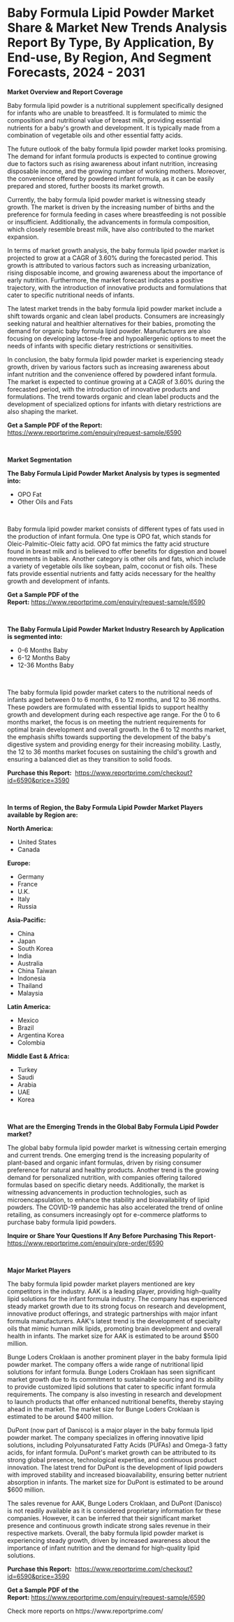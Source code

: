 <p><h1>Baby Formula Lipid Powder Market Share & Market New Trends Analysis Report By Type, By Application, By End-use, By Region, And Segment Forecasts, 2024 - 2031</h1></p><p><strong>Market Overview and Report Coverage</strong></p>
<p><p>Baby formula lipid powder is a nutritional supplement specifically designed for infants who are unable to breastfeed. It is formulated to mimic the composition and nutritional value of breast milk, providing essential nutrients for a baby's growth and development. It is typically made from a combination of vegetable oils and other essential fatty acids.</p><p>The future outlook of the baby formula lipid powder market looks promising. The demand for infant formula products is expected to continue growing due to factors such as rising awareness about infant nutrition, increasing disposable income, and the growing number of working mothers. Moreover, the convenience offered by powdered infant formula, as it can be easily prepared and stored, further boosts its market growth.</p><p>Currently, the baby formula lipid powder market is witnessing steady growth. The market is driven by the increasing number of births and the preference for formula feeding in cases where breastfeeding is not possible or insufficient. Additionally, the advancements in formula composition, which closely resemble breast milk, have also contributed to the market expansion.</p><p>In terms of market growth analysis, the baby formula lipid powder market is projected to grow at a CAGR of 3.60% during the forecasted period. This growth is attributed to various factors such as increasing urbanization, rising disposable income, and growing awareness about the importance of early nutrition. Furthermore, the market forecast indicates a positive trajectory, with the introduction of innovative products and formulations that cater to specific nutritional needs of infants.</p><p>The latest market trends in the baby formula lipid powder market include a shift towards organic and clean label products. Consumers are increasingly seeking natural and healthier alternatives for their babies, promoting the demand for organic baby formula lipid powder. Manufacturers are also focusing on developing lactose-free and hypoallergenic options to meet the needs of infants with specific dietary restrictions or sensitivities.</p><p>In conclusion, the baby formula lipid powder market is experiencing steady growth, driven by various factors such as increasing awareness about infant nutrition and the convenience offered by powdered infant formula. The market is expected to continue growing at a CAGR of 3.60% during the forecasted period, with the introduction of innovative products and formulations. The trend towards organic and clean label products and the development of specialized options for infants with dietary restrictions are also shaping the market.</p></p>
<p><strong>Get a Sample PDF of the Report:</strong> <a href="https://www.reportprime.com/enquiry/request-sample/6590">https://www.reportprime.com/enquiry/request-sample/6590</a></p>
<p>&nbsp;</p>
<p><strong>Market Segmentation</strong></p>
<p><strong>The Baby Formula Lipid Powder Market Analysis by types is segmented into:</strong></p>
<p><ul><li>OPO Fat</li><li>Other Oils and Fats</li></ul></p>
<p>&nbsp;</p>
<p><p>Baby formula lipid powder market consists of different types of fats used in the production of infant formula. One type is OPO fat, which stands for Oleic-Palmitic-Oleic fatty acid. OPO fat mimics the fatty acid structure found in breast milk and is believed to offer benefits for digestion and bowel movements in babies. Another category is other oils and fats, which include a variety of vegetable oils like soybean, palm, coconut or fish oils. These fats provide essential nutrients and fatty acids necessary for the healthy growth and development of infants.</p></p>
<p><strong>Get a Sample PDF of the Report:</strong>&nbsp;<a href="https://www.reportprime.com/enquiry/request-sample/6590">https://www.reportprime.com/enquiry/request-sample/6590</a></p>
<p>&nbsp;</p>
<p><strong>The Baby Formula Lipid Powder Market Industry Research by Application is segmented into:</strong></p>
<p><ul><li>0-6 Months Baby</li><li>6-12 Months Baby</li><li>12-36 Months Baby</li></ul></p>
<p>&nbsp;</p>
<p><p>The baby formula lipid powder market caters to the nutritional needs of infants aged between 0 to 6 months, 6 to 12 months, and 12 to 36 months. These powders are formulated with essential lipids to support healthy growth and development during each respective age range. For the 0 to 6 months market, the focus is on meeting the nutrient requirements for optimal brain development and overall growth. In the 6 to 12 months market, the emphasis shifts towards supporting the development of the baby's digestive system and providing energy for their increasing mobility. Lastly, the 12 to 36 months market focuses on sustaining the child's growth and ensuring a balanced diet as they transition to solid foods.</p></p>
<p><strong>Purchase this Report:</strong>&nbsp; <a href="https://www.reportprime.com/checkout?id=6590&price=3590">https://www.reportprime.com/checkout?id=6590&price=3590</a></p>
<p>&nbsp;</p>
<p><strong>In terms of Region, the Baby Formula Lipid Powder Market Players available by Region are:</strong></p>
<p>
    <p> <strong> North America: </strong>
        <ul>
            <li>United States</li>
            <li>Canada</li>
        </ul>
        </p> 
    <p> <strong> Europe: </strong>
        <ul>
            <li>Germany</li>
            <li>France</li>
            <li>U.K.</li>
            <li>Italy</li>
            <li>Russia</li>
        </ul>
        </p> 
    <p> <strong> Asia-Pacific: </strong>
        <ul>
            <li>China</li>
            <li>Japan</li>
            <li>South Korea</li>
            <li>India</li>
            <li>Australia</li>
            <li>China Taiwan</li>
            <li>Indonesia</li>
            <li>Thailand</li>
            <li>Malaysia</li>
        </ul>
        </p> 
    <p> <strong> Latin America: </strong>
        <ul>
            <li>Mexico</li>
            <li>Brazil</li>
            <li>Argentina Korea</li>
            <li>Colombia</li>
        </ul>
        </p> 
    <p> <strong> Middle East & Africa: </strong>
        <ul>
            <li>Turkey</li>
            <li>Saudi</li>
            <li>Arabia</li>
            <li>UAE</li>
            <li>Korea</li>
        </ul>
    </p>
    </p>
<p>&nbsp;</p>
<p><strong>What are the Emerging Trends in the Global Baby Formula Lipid Powder market?</strong></p>
<p><p>The global baby formula lipid powder market is witnessing certain emerging and current trends. One emerging trend is the increasing popularity of plant-based and organic infant formulas, driven by rising consumer preference for natural and healthy products. Another trend is the growing demand for personalized nutrition, with companies offering tailored formulas based on specific dietary needs. Additionally, the market is witnessing advancements in production technologies, such as microencapsulation, to enhance the stability and bioavailability of lipid powders. The COVID-19 pandemic has also accelerated the trend of online retailing, as consumers increasingly opt for e-commerce platforms to purchase baby formula lipid powders.</p></p>
<p><strong>Inquire or Share Your Questions If Any Before Purchasing This Report</strong>- <a href="https://www.reportprime.com/enquiry/pre-order/6590">https://www.reportprime.com/enquiry/pre-order/6590</a></p>
<p>&nbsp;</p>
<p><strong>Major Market Players</strong></p>
<p><p>The baby formula lipid powder market players mentioned are key competitors in the industry. AAK is a leading player, providing high-quality lipid solutions for the infant formula industry. The company has experienced steady market growth due to its strong focus on research and development, innovative product offerings, and strategic partnerships with major infant formula manufacturers. AAK's latest trend is the development of specialty oils that mimic human milk lipids, promoting brain development and overall health in infants. The market size for AAK is estimated to be around $500 million.</p><p>Bunge Loders Croklaan is another prominent player in the baby formula lipid powder market. The company offers a wide range of nutritional lipid solutions for infant formula. Bunge Loders Croklaan has seen significant market growth due to its commitment to sustainable sourcing and its ability to provide customized lipid solutions that cater to specific infant formula requirements. The company is also investing in research and development to launch products that offer enhanced nutritional benefits, thereby staying ahead in the market. The market size for Bunge Loders Croklaan is estimated to be around $400 million.</p><p>DuPont (now part of Danisco) is a major player in the baby formula lipid powder market. The company specializes in offering innovative lipid solutions, including Polyunsaturated Fatty Acids (PUFAs) and Omega-3 fatty acids, for infant formula. DuPont's market growth can be attributed to its strong global presence, technological expertise, and continuous product innovation. The latest trend for DuPont is the development of lipid powders with improved stability and increased bioavailability, ensuring better nutrient absorption in infants. The market size for DuPont is estimated to be around $600 million.</p><p>The sales revenue for AAK, Bunge Loders Croklaan, and DuPont (Danisco) is not readily available as it is considered proprietary information for these companies. However, it can be inferred that their significant market presence and continuous growth indicate strong sales revenue in their respective markets. Overall, the baby formula lipid powder market is experiencing steady growth, driven by increased awareness about the importance of infant nutrition and the demand for high-quality lipid solutions.</p></p>
<p><strong>Purchase this Report:</strong>&nbsp;&nbsp;<a href="https://www.reportprime.com/checkout?id=6590&price=3590">https://www.reportprime.com/checkout?id=6590&price=3590</a></p>
<p></p>
<p><strong>Get a Sample PDF of the Report:</strong>&nbsp;<a href="https://www.reportprime.com/enquiry/request-sample/6590">https://www.reportprime.com/enquiry/request-sample/6590</a></p>
<p>Check more reports on https://www.reportprime.com/</p>